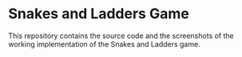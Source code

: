 # Snakes and Ladders Game
This repository contains the source code and the screenshots of the working implementation of the Snakes and Ladders game.
